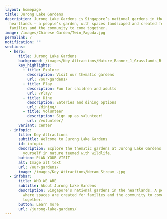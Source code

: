 ```yaml
---
layout: homepage
title: Jurong Lake Gardens
description: Jurong Lake Gardens is Singapore’s national gardens in the
  heartlands – a people’s garden, with spaces landscaped and created for
  families and the community to come together.
image: /images/Chinese Garden/Twin_Pagoda.jpg
permalink: /
notification: ""
sections:
  - hero:
      title: Jurong Lake Gardens
      background: /images/Key Attractions/Nature_Banner_1_Grasslands_Bird_Hide.jpg
      key_highlights:
        - title: Explore
          description: Visit our thematic gardens
          url: /our-gardens/
        - title: Play
          description: Fun for children and adults
          url: /Play/
        - title: Dine
          description: Eateries and dining options
          url: /dining/
        - title: Volunteer
          description: Sign up as volunteer!
          url: /volunteer/
      variant: center
  - infopic:
      title: Key Attractions
      subtitle: Welcome to Jurong Lake Gardens
      id: infopic
      description: Explore the thematic gardens at Jurong Lake Gardens. Immerse
        yourself in nature teemed with wildlife.
      button: PLAN YOUR VISIT
      alt: Image alt text
      url: /our-gardens/
      image: /images/Key Attractions/Neram_Stream_.jpg
  - infobar:
      title: WHO WE ARE
      subtitle: About Jurong Lake Gardens
      description: Singapore’s national gardens in the heartlands. A people’s garden,
        where spaces are created for families and the community to come
        together.
      button: Learn more
      url: /jurong-lake-gardens/
---
```

